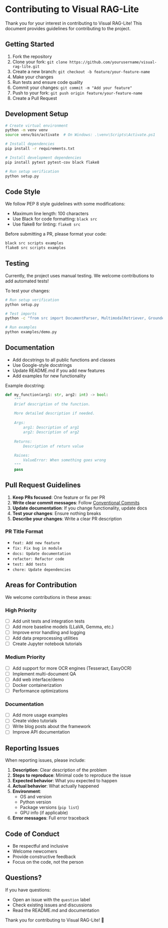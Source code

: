 # Contributing to Visual RAG-Lite

Thank you for your interest in contributing to Visual RAG-Lite! This document provides guidelines for contributing to the project.

## Getting Started

1. Fork the repository
2. Clone your fork: `git clone https://github.com/yourusername/visual-rag-lite.git`
3. Create a new branch: `git checkout -b feature/your-feature-name`
4. Make your changes
5. Run tests and ensure code quality
6. Commit your changes: `git commit -m "Add your feature"`
7. Push to your fork: `git push origin feature/your-feature-name`
8. Create a Pull Request

## Development Setup

```bash
# Create virtual environment
python -m venv venv
source venv/bin/activate  # On Windows: .\venv\Scripts\Activate.ps1

# Install dependencies
pip install -r requirements.txt

# Install development dependencies
pip install pytest pytest-cov black flake8

# Run setup verification
python setup.py
```

## Code Style

We follow PEP 8 style guidelines with some modifications:

- Maximum line length: 100 characters
- Use Black for code formatting: `black src`
- Use flake8 for linting: `flake8 src`

Before submitting a PR, please format your code:
```bash
black src scripts examples
flake8 src scripts examples
```

## Testing

Currently, the project uses manual testing. We welcome contributions to add automated tests!

To test your changes:
```bash
# Run setup verification
python setup.py

# Test imports
python -c "from src import DocumentParser, MultimodalRetriever, GroundedGenerator"

# Run examples
python examples/demo.py
```

## Documentation

- Add docstrings to all public functions and classes
- Use Google-style docstrings
- Update README.md if you add new features
- Add examples for new functionality

Example docstring:
```python
def my_function(arg1: str, arg2: int) -> bool:
    """
    Brief description of the function.
    
    More detailed description if needed.
    
    Args:
        arg1: Description of arg1
        arg2: Description of arg2
        
    Returns:
        Description of return value
        
    Raises:
        ValueError: When something goes wrong
    """
    pass
```

## Pull Request Guidelines

1. **Keep PRs focused**: One feature or fix per PR
2. **Write clear commit messages**: Follow [Conventional Commits](https://www.conventionalcommits.org/)
3. **Update documentation**: If you change functionality, update docs
4. **Test your changes**: Ensure nothing breaks
5. **Describe your changes**: Write a clear PR description

### PR Title Format

- `feat: Add new feature`
- `fix: Fix bug in module`
- `docs: Update documentation`
- `refactor: Refactor code`
- `test: Add tests`
- `chore: Update dependencies`

## Areas for Contribution

We welcome contributions in these areas:

### High Priority
- [ ] Add unit tests and integration tests
- [ ] Add more baseline models (LLaVA, Gemma, etc.)
- [ ] Improve error handling and logging
- [ ] Add data preprocessing utilities
- [ ] Create Jupyter notebook tutorials

### Medium Priority
- [ ] Add support for more OCR engines (Tesseract, EasyOCR)
- [ ] Implement multi-document QA
- [ ] Add web interface/demo
- [ ] Docker containerization
- [ ] Performance optimizations

### Documentation
- [ ] Add more usage examples
- [ ] Create video tutorials
- [ ] Write blog posts about the framework
- [ ] Improve API documentation

## Reporting Issues

When reporting issues, please include:

1. **Description**: Clear description of the problem
2. **Steps to reproduce**: Minimal code to reproduce the issue
3. **Expected behavior**: What you expected to happen
4. **Actual behavior**: What actually happened
5. **Environment**: 
   - OS and version
   - Python version
   - Package versions (`pip list`)
   - GPU info (if applicable)
6. **Error messages**: Full error traceback

## Code of Conduct

- Be respectful and inclusive
- Welcome newcomers
- Provide constructive feedback
- Focus on the code, not the person

## Questions?

If you have questions:
- Open an issue with the `question` label
- Check existing issues and discussions
- Read the README.md and documentation

Thank you for contributing to Visual RAG-Lite! 🎉
